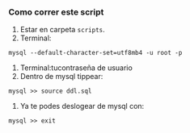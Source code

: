 ### Como correr este script

1. Estar en carpeta `scripts`.
1. Terminal:
  ```shell
  mysql --default-character-set=utf8mb4 -u root -p              
  ```
1. Terminal:tucontraseña de usuario
1. Dentro de mysql tippear:
  ```shell
  mysql >> source ddl.sql
  ```
1. Ya te podes deslogear de mysql con:
  ```shell
  mysql >> exit
  ```
